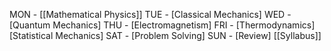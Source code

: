 MON - [[Mathematical Physics]]
TUE - [Classical Mechanics]
WED - [Quantum Mechanics]
THU - [Electromagnetism]
FRI - [Thermodynamics]  [Statistical Mechanics]
SAT - [Problem Solving]
SUN - [Review]
[[Syllabus]]
